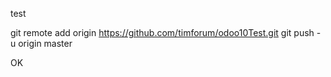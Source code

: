 test

git remote add origin https://github.com/timforum/odoo10Test.git
git push -u origin master


OK